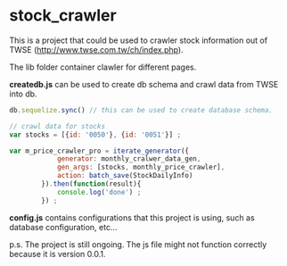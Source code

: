 # stock_crawler

This is a project that could be used to crawler stock information out of TWSE (http://www.twse.com.tw/ch/index.php).

The lib folder container clawler for different pages.

**createdb.js** can be used to create db schema and crawl data from TWSE into db.

```javascript
db.sequelize.sync() // this can be used to create database schema.
```
```javascript
// crawl data for stocks
var stocks = [{id: '0050'}, {id: '0051'}] ;

var m_price_crawler_pro = iterate_generator({
            generator: monthly_cralwer_data_gen, 
            gen_args: [stocks, monthly_price_crawler], 
            action: batch_save(StockDailyInfo)
        }).then(function(result){
            console.log('done') ;
        }) ;
```

**config.js** contains configurations that this project is using, such as database configuration, etc...

p.s. The project is still ongoing. The js file might not function correctly because it is version 0.0.1.

 
